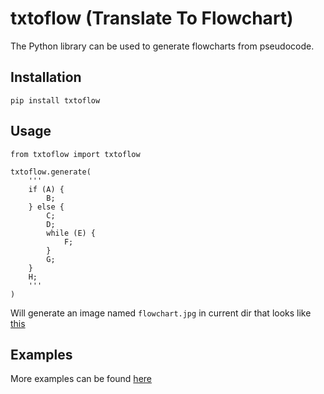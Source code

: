 # txtoflow (Translate To Flowchart)

The Python library can be used to generate flowcharts from pseudocode.

## Installation

  `pip install txtoflow`

## Usage

```python3
from txtoflow import txtoflow

txtoflow.generate(
    '''
    if (A) {
        B;
    } else {
        C;
        D;
        while (E) {
            F;
        }
        G;
    }
    H;
    '''
)
```

Will generate an image named `flowchart.jpg` in current dir that looks like [this](https://github.com/KrishKasula/txtoflow/tree/master/examples/flowchart.jpg?raw=true)

## Examples

More examples can be found [here](https://github.com/KrishKasula/txtoflow/tree/master/examples)
